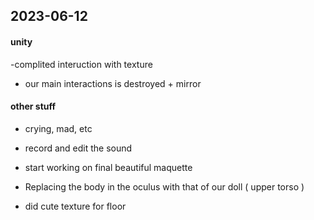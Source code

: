 ## 2023-06-12

#### unity

-complited interuction with texture

- our main interactions is destroyed + mirror

#### other stuff

- crying, mad, etc

- record and edit the sound

- start working on final beautiful maquette

- Replacing the body in the oculus with that of our doll ( upper torso )

- did cute texture for floor
